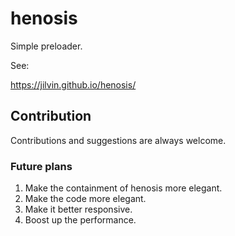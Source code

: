 # henosis
Simple preloader.

See:

https://jilvin.github.io/henosis/

## Contribution
Contributions and suggestions are always welcome.

### Future plans
1) Make the containment of henosis more elegant.
2) Make the code more elegant.
3) Make it better responsive.
4) Boost up the performance.
